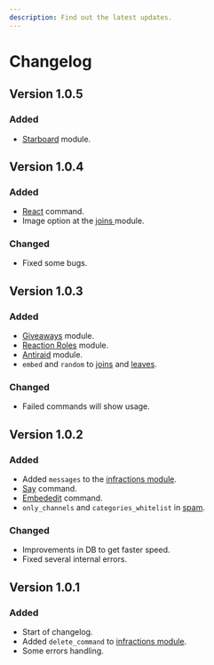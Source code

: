 ```yaml
---
description: Find out the latest updates.
---
```


# Changelog

## Version 1.0.5

### Added

* [Starboard](../configuration/modules/starboard.md) module.

## Version 1.0.4

### Added

* [React](../commands/miscellaneous.md#add-a-reaction-to-a-message-100) command.
* Image option at the [joins ](../configuration/modules/joins.md)module.

### Changed

* Fixed some bugs.

## Version 1.0.3

### Added

* [Giveaways](../commands/giveaways.md) module.
* [Reaction Roles](../configuration/modules/reaction-roles.md) module.
* [Antiraid](../configuration/modules/antiraid.md) module.
* `embed` and `random` to [joins](../configuration/modules/joins.md) and [leaves](../configuration/modules/leaves.md).

### Changed

* Failed commands will show usage.

## Version 1.0.2

### Added

* Added `messages` to the [infractions module](../configuration/modules/infractions.md).
* [Say](../commands/miscellaneous.md#send-a-message-to-a-channel-100) command.
* [Embededit](../commands/miscellaneous.md#edit-a-sent-embed-100) command.
* `only_channels` and `categories_whitelist` in [spam](../configuration/modules/spam.md).

### Changed

* Improvements in DB to get faster speed.
* Fixed several internal errors.

## Version 1.0.1

### Added

* Start of changelog.
* Added `delete_command` to [infractions module](../configuration/modules/infractions.md).
* Some errors handling.



